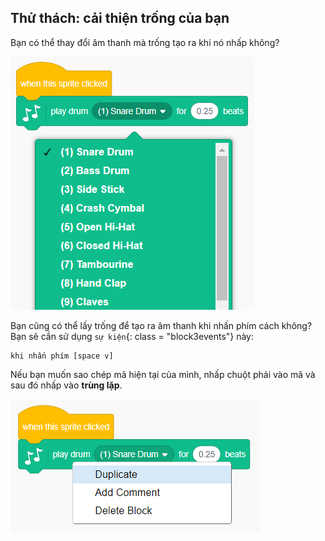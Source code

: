 ## Thử thách: cải thiện trống của bạn

Bạn có thể thay đổi âm thanh mà trống tạo ra khi nó nhấp không?

![ảnh chụp màn hình](images/band-drum-sound.png)

Bạn cũng có thể lấy trống để tạo ra âm thanh khi nhấn phím cách không? Bạn sẽ cần sử dụng `sự kiện`{: class = "block3events"} này:

```blocks3
khi nhấn phím [space v]
```

Nếu bạn muốn sao chép mã hiện tại của mình, nhấp chuột phải vào mã và sau đó nhấp vào **trùng lặp**.

![ảnh chụp màn hình](images/band-duplicate-code.png)